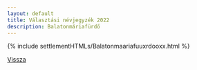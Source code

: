 ```yaml
---
layout: default
title: Választási névjegyzék 2022
description: Balatonmáriafürdő
---
```


{% include settlementHTMLs/Balatonmaariafuuxrdooxx.html %}

[Vissza](../)
